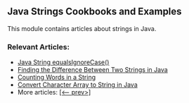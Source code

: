## Java Strings Cookbooks and Examples

This module contains articles about strings in Java.

### Relevant Articles:
- [Java String equalsIgnoreCase()](https://www.baeldung.com/java-string-equalsignorecase)
- [Finding the Difference Between Two Strings in Java](https://www.baeldung.com/java-difference-between-two-strings)
- [Counting Words in a String](https://www.baeldung.com/java-word-counting)
- [Convert Character Array to String in Java](https://www.baeldung.com/java-char-array-to-string)
- More articles: [[<-- prev>]](/java-strings-2) 
